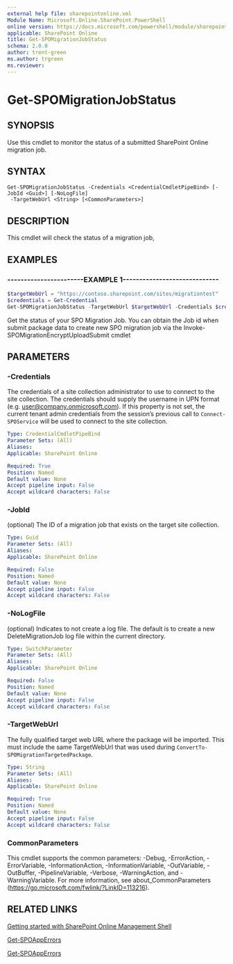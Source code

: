 ```yaml
---
external help file: sharepointonline.xml
Module Name: Microsoft.Online.SharePoint.PowerShell
online version: https://docs.microsoft.com/powershell/module/sharepoint-online/get-spomigrationjobstatus
applicable: SharePoint Online
title: Get-SPOMigrationJobStatus
schema: 2.0.0
author: trent-green
ms.author: trgreen
ms.reviewer:
---
```


# Get-SPOMigrationJobStatus

## SYNOPSIS
Use this cmdlet to monitor the status of a submitted SharePoint Online migration job.


## SYNTAX

```
Get-SPOMigrationJobStatus -Credentials <CredentialCmdletPipeBind> [-JobId <Guid>] [-NoLogFile]
 -TargetWebUrl <String> [<CommonParameters>]
```

## DESCRIPTION
This cmdlet will check the status of a migration job,


## EXAMPLES

### -----------------------EXAMPLE 1-----------------------------
```powershell
$targetWebUrl = "https://contoso.sharepoint.com/sites/migrationtest"
$credentials = Get-Credential
Get-SPOMigrationJobStatus -TargetWebUrl $targetWebUrl -Credentials $credentials -JobId "779c4b3b-ec24-4705-bb58-c38f4329418c"
```

Get the status of your SPO Migration Job.
You can obtain the Job id when submit package data to create new SPO migration job via the Invoke-SPOMigrationEncryptUploadSubmit cmdlet

## PARAMETERS

### -Credentials
The credentials of a site collection administrator to use to connect to the site collection. The credentials should supply the username in UPN format (e.g. user@company.onmicrosoft.com). If this property is not set, the current tenant admin credentials from the session’s previous call to `Connect-SPOService` will be used to connect to the site collection.


```yaml
Type: CredentialCmdletPipeBind
Parameter Sets: (All)
Aliases:
Applicable: SharePoint Online

Required: True
Position: Named
Default value: None
Accept pipeline input: False
Accept wildcard characters: False
```

### -JobId
(optional) The ID of a migration job that exists on the target site collection.


```yaml
Type: Guid
Parameter Sets: (All)
Aliases:
Applicable: SharePoint Online

Required: False
Position: Named
Default value: None
Accept pipeline input: False
Accept wildcard characters: False
```

### -NoLogFile
(optional) Indicates to not create a log file. The default is to create a new DeleteMigrationJob log file within the current directory.


```yaml
Type: SwitchParameter
Parameter Sets: (All)
Aliases:
Applicable: SharePoint Online

Required: False
Position: Named
Default value: None
Accept pipeline input: False
Accept wildcard characters: False
```

### -TargetWebUrl
The fully qualified target web URL where the package will be imported. This must include the same TargetWebUrl that was used during `ConvertTo-SPOMigrationTargetedPackage`.


```yaml
Type: String
Parameter Sets: (All)
Aliases:
Applicable: SharePoint Online

Required: True
Position: Named
Default value: None
Accept pipeline input: False
Accept wildcard characters: False
```

### CommonParameters
This cmdlet supports the common parameters: -Debug, -ErrorAction, -ErrorVariable, -InformationAction, -InformationVariable, -OutVariable, -OutBuffer, -PipelineVariable, -Verbose, -WarningAction, and -WarningVariable. For more information, see about_CommonParameters (https://go.microsoft.com/fwlink/?LinkID=113216).


## RELATED LINKS

[Getting started with SharePoint Online Management Shell](https://docs.microsoft.com/powershell/sharepoint/sharepoint-online/connect-sharepoint-online?view=sharepoint-ps)

[Get-SPOAppErrors](Get-SPOAppErrors.md)

[Get-SPOAppErrors](Get-SPOAppErrors.md)

